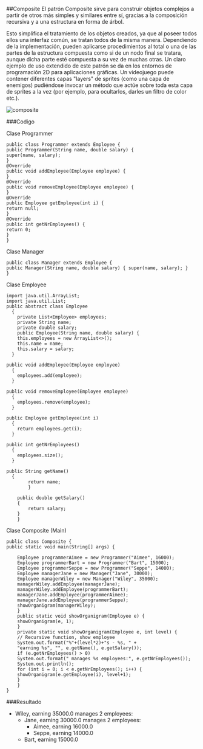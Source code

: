 ##Composite
El patrón Composite sirve para construir objetos complejos a partir de otros más simples y similares entre sí, gracias a la composición recursiva y a una estructura en forma de árbol.

Esto simplifica el tratamiento de los objetos creados, ya que al poseer todos ellos una interfaz común, se tratan todos de la misma manera. Dependiendo de la implementación, pueden aplicarse procedimientos al total o una de las partes de la estructura compuesta como si de un nodo final se tratara, aunque dicha parte esté compuesta a su vez de muchas otras. Un claro ejemplo de uso extendido de este patrón se da en los entornos de programación 2D para aplicaciones gráficas. Un videojuego puede contener diferentes capas "layers" de sprites (como una capa de enemigos) pudiéndose invocar un método que actúe sobre toda esta capa de sprites a la vez (por ejemplo, para ocultarlos, darles un filtro de color etc.).

![composite](https://upload.wikimedia.org/wikipedia/commons/b/be/Uml_composite.png)

###Codigo 

Clase Programmer

    public class Programmer extends Employee {
    public Programmer(String name, double salary) {
    super(name, salary);
    }
    @Override
    public void addEmployee(Employee employee) {
    }
    @Override
    public void removeEmployee(Employee employee) {
    }
    @Override
    public Employee getEmployee(int i) {
    return null;
    }
    @Override
    public int getNrEmployees() {
    return 0;
    }
    }

Clase Manager

    public class Manager extends Employee {
    public Manager(String name, double salary) { super(name, salary); }
    }

Clase Employee

    import java.util.ArrayList;
    import java.util.List;
    public abstract class Employee 
      {
        private List<Employee> employees;
        private String name;
        private double salary;
        public Employee(String name, double salary) {
        this.employees = new ArrayList<>();
        this.name = name;
        this.salary = salary;
      }
    
    public void addEmployee(Employee employee) 
      {
        employees.add(employee);
      }
    
    public void removeEmployee(Employee employee) 
      {
        employees.remove(employee);
      }
    
    public Employee getEmployee(int i) 
      {
        return employees.get(i);
      }
    
    public int getNrEmployees() 
      {
        employees.size();
      }
    
    public String getName() 
      {
		    return name;
			}
		
		public double getSalary() 
		{
			return salary;
		}
		}

Clase Composite (Main)

    public class Composite {
    public static void main(String[] args) {
    
		Employee programmerAimee = new Programmer("Aimee", 16000);
		Employee programmerBart = new Programmer("Bart", 15000);
		Employee programmerSeppe = new Programmer("Seppe", 14000);
		Employee managerJane = new Manager("Jane", 30000);
		Employee managerWiley = new Manager("Wiley", 35000);
		managerWiley.addEmployee(managerJane);
		managerWiley.addEmployee(programmerBart);
		managerJane.addEmployee(programmerAimee);
		managerJane.addEmployee(programmerSeppe);
		showOrganigram(managerWiley);
		}
		public static void showOrganigram(Employee e) {
		showOrganigram(e, 1);
		}
		private static void showOrganigram(Employee e, int level) {
		// Recursive function, show employee
		System.out.format("%"+(level*2)+"s - %s, " +
		"earning %s", "", e.getName(), e.getSalary());
		if (e.getNrEmployees() > 0)
		System.out.format(" manages %s employees:", e.getNrEmployees());
		System.out.println();
		for (int i = 0; i < e.getNrEmployees(); i++) {
		showOrganigram(e.getEmployee(i), level+1);
		}
		}
    }

###Resultado

- Wiley, earning 35000.0 manages 2 employees:
  - Jane, earning 30000.0 manages 2 employees:
    - Aimee, earning 16000.0
    - Seppe, earning 14000.0
  - Bart, earning 15000.0
